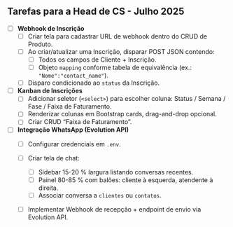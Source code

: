## Tarefas para a Head de CS - Julho 2025

- [ ] **Webhook de Inscrição**
  - [ ] Criar tela para cadastrar URL de webhook dentro do CRUD de Produto.
  - [ ] Ao criar/atualizar uma Inscrição, disparar POST JSON contendo:
    - [ ] Todos os campos de Cliente + Inscrição.
    - [ ] Objeto `mapping` conforme tabela de equivalência (ex.: `"Nome":"contact_name"`).
  - [ ] Disparo condicionado ao `status` da Inscrição.

- [ ] **Kanban de Inscrições**
  - [ ] Adicionar seletor (`<select>`) para escolher coluna: Status / Semana / Fase / Faixa de Faturamento.
  - [ ] Renderizar colunas em Bootstrap cards, drag-and-drop opcional.
  - [ ] Criar CRUD “Faixa de Faturamento”.

- [ ] **Integração WhatsApp (Evolution API)**
  - [ ] Configurar credenciais em `.env`.
  - [ ] Criar tela de chat:
    - [ ] Sidebar 15-20 % largura listando conversas recentes.
    - [ ] Painel 80-85 % com balões: cliente à esquerda, atendente à direita.
    - [ ] Associar conversa a `clientes` ou `contatos`.
  - [ ] Implementar Webhook de recepção + endpoint de envio via Evolution API.


